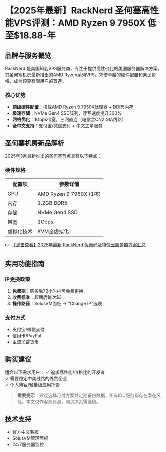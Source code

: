 # 【2025年最新】RackNerd 圣何塞高性能VPS评测：AMD Ryzen 9 7950X 低至$18.88-年

## 品牌与服务概览

RackNerd 是美国知名VPS服务商，专注于提供高性价比的美国服务器解决方案。其圣何塞机房最新推出的AMD Ryzen系列VPS，凭借卓越的硬件配置和亲民价格，成为预算有限用户的首选。

### 核心优势
- **顶级硬件配置**：搭载AMD Ryzen 9 7950X处理器 + DDR5内存
- **极速存储**：NVMe Gen4 SSD阵列，读写速度提升300%
- **网络优化**：1Gbps带宽，三网直连（电信含CN2 GIA线路）
- **全中文支持**：支付宝/微信支付 + 中文工单服务

## 圣何塞机房新品解析

2025年3月最新推出的圣何塞节点具有以下特点：

### 硬件规格
| 配置项       | 参数详情               |
|--------------|-----------------------|
| CPU          | AMD Ryzen 9 7950X (1核) |
| 内存         | 1.2GB DDR5           |
| 存储         | NVMe Gen4 SSD        |
| 带宽         | 1Gbps                |
| 虚拟化技术   | KVM全虚拟化          |

👉 [【点击查看】2025年最新 RackNerd 优惠码及特价云服务器方案汇总](https://bit.ly/Rack_Nerd)

## 实用功能指南

### IP更换政策
1. **免费期**：购买后72小时内可免费更换
2. **收费标准**：超期后每次$3
3. **操作路径**：SolusVM面板 → "Change IP"选项

### 支付方式
- 支付宝/微信支付
- 信用卡/PayPal
- 主流加密货币

## 购买建议

适合以下需求用户：
✓ 追求高性能/价格比的开发者  
✓ 需要稳定中美线路的外贸企业  
✓ 个人博客/轻量级应用托管  

> **重要提示**：建议选择月付方案并定期备份数据，所有IDC服务都存在潜在风险。本文仅作客观评测，购买决策需谨慎。

## 技术支持
- 官方中文客服
- SolusVM管理面板
- 24/7服务器监控